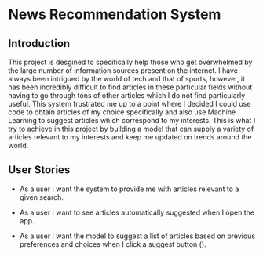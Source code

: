 # News Recommendation System 

## Introduction 

This project is desgined to specifically help those who get overwhelmed by the large number of information sources present on the internet. I have always been intrigued by the world of tech and that of sports, however, it has been incredibly difficult to find articles in these particular fields without having to go through tons of other articles which I do not find particularly useful. This system frustrated me up to a point where I decided I could use code to obtain articles of my choice specifically and also use Machine Learning to suggest articles which correspond to my interests. This is what I try to achieve in this project by building a model that can supply a variety of articles relevant to my interests and keep me updated on trends around the world. 


## User Stories 

- As a user I want the system to provide me with articles relevant to a given search. 

- As a user I want to see articles automatically suggested when I open the app. 

- As a user I want the model to suggest a list of articles based on previous preferences and choices when I click a suggest button (). 

